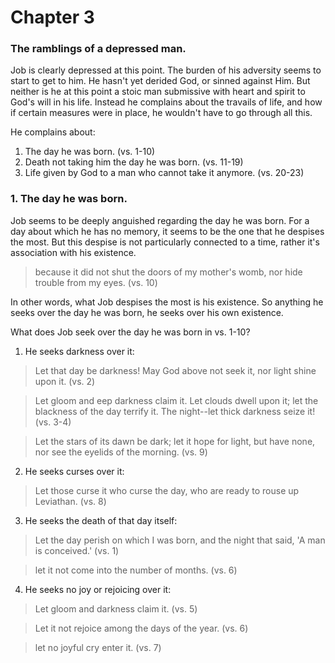 # Chapter 3

### The ramblings of a depressed man.

Job is clearly depressed at this point. The burden of his adversity seems to start to get to him. He hasn't yet derided God, or sinned against Him. But neither is he at this point a stoic man submissive with heart and spirit to God's will in his life. Instead he complains about the travails of life, and how if certain measures were in place, he wouldn't have to go through all this.

He complains about:

1. The day he was born. (vs. 1-10)
2. Death not taking him the day he was born. (vs. 11-19)
3. Life given by God to a man who cannot take it anymore. (vs. 20-23)

### 1. The day he was born.

Job seems to be deeply anguished regarding the day he was born. For a day about which he has no memory, it seems to be the one that he despises the most. But this despise is not particularly connected to a time, rather it's association with his existence.

> because it did not shut the doors of my mother's womb, nor hide trouble from my eyes. (vs. 10)

In other words, what Job despises the most is his existence. So anything he seeks over the day he was born, he seeks over his own existence.

What does Job seek over the day he was born in vs. 1-10?

1. He seeks darkness over it:

> Let that day be darkness! May God above not seek it, nor light shine upon it. (vs. 2)

> Let gloom and eep darkness claim it. Let clouds dwell upon it; let the blackness of the day terrify it. The night--let thick darkness seize it! (vs. 3-4)

> Let the stars of its dawn be dark; let it hope for light, but have none, nor see the eyelids of the morning. (vs. 9)

2. He seeks curses over it:

> Let those curse it who curse the day, who are ready to rouse up Leviathan. (vs. 8)

3. He seeks the death of that day itself:

> Let the day perish on which I was born, and the night that said, 'A man is conceived.' (vs. 1)

> let it not come into the number of months. (vs. 6)

4. He seeks no joy or rejoicing over it:

> Let gloom and darkness claim it. (vs. 5)

> Let it not rejoice among the days of the year. (vs. 6)

> let no joyful cry enter it. (vs. 7)
